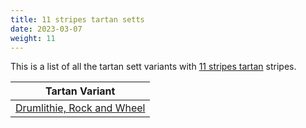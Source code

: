 ```yaml
---
title: 11 stripes tartan setts
date: 2023-03-07
weight: 11
---
```

This is a list of all the tartan sett variants with [11 stripes tartan](/stripes/stripes11/) stripes.

| Tartan Variant |
|---------------|
| [Drumlithie, Rock and Wheel](/tartans/r/4/dr4/p6/r30/p40/g38/p6/r30/dr4/p6/r/4/)||
